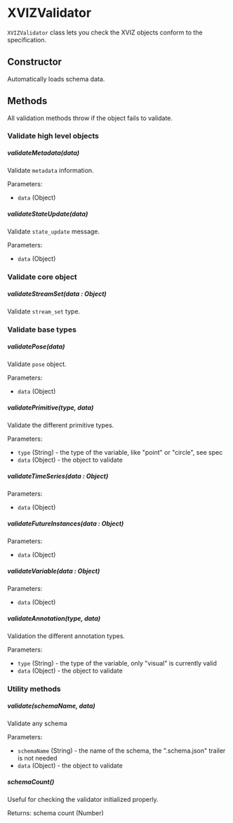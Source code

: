 # XVIZValidator

`XVIZValidator` class lets you check the XVIZ objects conform to the specification.

## Constructor

Automatically loads schema data.

## Methods

All validation methods throw if the object fails to validate.

### Validate high level objects

##### validateMetadata(data)

Validate `metadata` information.

Parameters: 

- `data` (Object)


##### validateStateUpdate(data)

Validate `state_update` message.

Parameters: 

- `data` (Object)

### Validate core object

##### validateStreamSet(data : Object)

Validate `stream_set` type.

### Validate base types

##### validatePose(data)

Validate `pose` object.

Parameters: 

- `data` (Object)


##### validatePrimitive(type, data)

Validate the different primitive types.

Parameters: 

- `type` (String) - the type of the variable, like "point" or "circle", see spec
- `data` (Object) - the object to validate

##### validateTimeSeries(data : Object)

Parameters: 

- `data` (Object)

##### validateFutureInstances(data : Object)

Parameters: 

- `data` (Object)

##### validateVariable(data : Object)

Parameters: 

- `data` (Object)

##### validateAnnotation(type, data)

Validation the different annotation types.

Parameters: 

- `type` (String) - the type of the variable, only "visual" is currently valid
- `data` (Object) - the object to validate

### Utility methods

##### validate(schemaName, data)

Validate any schema

Parameters: 

- `schemaName` (String) - the name of the schema, the ".schema.json" trailer is not needed
- `data` (Object) - the object to validate

##### schemaCount() 

Useful for checking the validator initialized properly.

Returns: schema count (Number)

